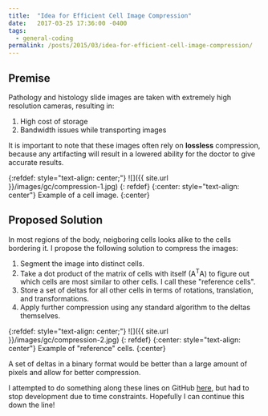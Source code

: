 ```yaml
---
title:  "Idea for Efficient Cell Image Compression"
date:   2017-03-25 17:36:00 -0400
tags:
  - general-coding
permalink: /posts/2015/03/idea-for-efficient-cell-image-compression/
---
```


## Premise

Pathology and histology slide images are taken with extremely high resolution cameras, resulting in:
1. High cost of storage
1. Bandwidth issues while transporting images

It is important to note that these images often rely on **lossless** compression, because any artifacting will result in a lowered ability for the doctor to give accurate results.

{:refdef: style="text-align: center;"}
![]({{ site.url }}/images/gc/compression-1.jpg)
{: refdef}
{:center: style="text-align: center"}
Example of a cell image.
{:center}

## Proposed Solution
In most regions of the body, neigboring cells looks alike to the cells bordering it. I propose the following solution to compress the images:
1. Segment the image into distinct cells.
1. Take a dot product of the matrix of cells with itself (A<sup>T</sup>A) to figure out which cells are most similar to other cells. I call these "reference cells".
1. Store a set of deltas for all other cells in terms of rotations, translation, and transformations.
1. Apply further compression using any standard algorithm to the deltas themselves.

{:refdef: style="text-align: center;"}
![]({{ site.url }}/images/gc/compression-2.jpg)
{: refdef}
{:center: style="text-align: center"}
Example of "reference" cells.
{:center}

A set of deltas in a binary format would be better than a large amount of pixels and allow for better compression.

I attempted to do something along these lines on GitHub [here](https://github.com/RitwikGupta/CellPack), but had to stop development due to time constraints. Hopefully I can continue this down the line!
